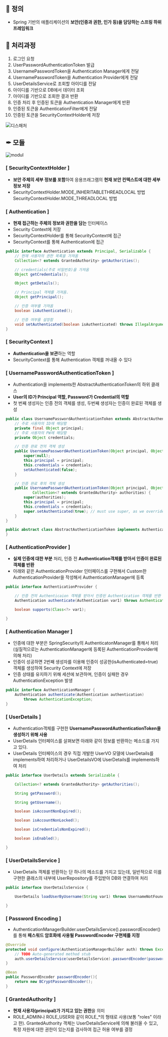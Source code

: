 ## 📌 정의

- Spring 기반의 애플리케이션의 **보안(인증과 권한, 인가 등)을 담당하는 스프링 하위 프레임워크**

## 🔢 처리과정

1. 로그인 요청
2. UserPasswordAuthenticationToken 발급
3. UsernamePasswordToken을 Authentication Manager에게 전달
4. UsernamePasswordToken을 Authentication Provider에게 전달
5. UserDetailsService로 조회할 아이디를 전달
6. 아이디를 기반으로 DB에서 데이터 조회
7. 아이디를 기반으로 조회한 결과 반환
8. 인증 처리 후 인증된 토큰을 Authentication Manager에게 반환
9. 인증된 토큰을 AuthenticationFilter에게 전달
10. 인증된 토큰을 SecurityContextHolder에 저장

![디스패처](https://img1.daumcdn.net/thumb/R1280x0/?scode=mtistory2&fname=https%3A%2F%2Fblog.kakaocdn.net%2Fdn%2FUOabX%2FbtqEJBBNixH%2FPGDv64FTKaBSLzMiiXkA3K%2Fimg.png)

## ✒ 모듈

![modul](https://img1.daumcdn.net/thumb/R1280x0/?scode=mtistory2&fname=https%3A%2F%2Fblog.kakaocdn.net%2Fdn%2FAbFLx%2FbtqEJC1tYaJ%2FBDq9cRTqiDarlBa3Z05FoK%2Fimg.png)

### ****[ SecurityContextHolder ]****

- **보안 주체의 세부 정보를 포함**하여 응용프래그램의 **현재 보안 컨텍스트에 대한 세부 정보 저장**
- SecurityContextHolder.MODE_INHERITABLETHREADLOCAL 방법SecurityContextHolder.MODE_THREADLOCAL 방법

### ****[ Authentication ]****

- **현재 접근하는 주체의 정보와 권한을 담는** 인터페이스
- Security Context에 저장
- SecurityContextHolder를 통해 SecurityContext에 접근
- SecurityContext를 통해 Authentication에 접근

```java
public interface Authentication extends Principal, Serializable {
    // 현재 사용자의 권한 목록을 가져옴
    Collection<? extends GrantedAuthority> getAuthorities();

    // credentials(주로 비밀번호)을 가져옴
    Object getCredentials();

    Object getDetails();

    // Principal 객체를 가져옴.
    Object getPrincipal();

    // 인증 여부를 가져옴
    boolean isAuthenticated();

    // 인증 여부를 설정함
    void setAuthenticated(boolean isAuthenticated) throws IllegalArgumentException;
}
```

### ****[ SecurityContext ]****

- **Authentication을 보관**하는 역할
- SecurityContext를 통해 Authentication 객체를 꺼내올 수 있다

### [ UsernamePasswordAuthenticationToken ]

- Authentication을 implements한 AbstractAuthenticationToken의 하위 클래스
- **User의 ID가 Principal 역할, Password가 Credential의 역할**
- 첫 번째 생성자는 인증 전의 객체를 생성, 두번째 생성자는 인증이 완료된 객체를 생성

```java
public class UsernamePasswordAuthenticationToken extends AbstractAuthenticationToken {
    // 주로 사용자의 ID에 해당함
    private final Object principal;
    // 주로 사용자의 PW에 해당함
    private Object credentials;

    // 인증 완료 전의 객체 생성
    public UsernamePasswordAuthenticationToken(Object principal, Object credentials) {
		super(null);
		this.principal = principal;
		this.credentials = credentials;
		setAuthenticated(false);
	}

    // 인증 완료 후의 객체 생성
    public UsernamePasswordAuthenticationToken(Object principal, Object credentials,
			Collection<? extends GrantedAuthority> authorities) {
		super(authorities);
		this.principal = principal;
		this.credentials = credentials;
		super.setAuthenticated(true); // must use super, as we override
	}
}

public abstract class AbstractAuthenticationToken implements Authentication, CredentialsContainer {
}
```

### ****[ AuthenticationProvider ]****

- **실제 인증에 대한 부분** 처리, 인증 전 **Authentication객체를 받아서 인증이 완료된 객체를 반환**
- 아래와 같은 AuthenticationProvider 인터페이스를 구현해서 Custom한 AuthenticationProvider을 작성해서 AuthenticationManager에 등록

```java
public interface AuthenticationProvider {

	// 인증 전의 Authenticaion 객체를 받아서 인증된 Authentication 객체를 반환
    Authentication authenticate(Authentication var1) throws AuthenticationException;

    boolean supports(Class<?> var1);

}
```

### ****[ Authentication Manager ]****

- 인증에 대한 부분은 SpringSecurity의 AuthenticatonManager를 통해서 처리
(실질적으로는 AuthenticationManager에 등록된 AuthenticationProvider에 의해 처리)
- 인증이 성공하면 2번째 생성자를 이용해 인증이 성공한(isAuthenticated=true) 객체를 생성하여 Security Context에 저장
- 인증 상태를 유지하기 위해 세션에 보관하며, 인증이 실패한 경우 AuthenticationException 발생

```java
public interface AuthenticationManager {
	Authentication authenticate(Authentication authentication)
		throws AuthenticationException;
}
```

### ****[ UserDetails ]****

- Authentication객체를 구현한 **UsernamePasswordAuthenticationToken을 생성하기 위해 사용**
- UserDetails 인터페이스를 살펴보면 아래와 같이 정보를 반환하는 메소드를 가지고 있다.
- UserDetails 인터페이스의 경우 직접 개발한 UserVO 모델에 UserDetails를 implements하여 처리하거나 UserDetailsVO에 UserDetails를 implements하여 처리

```java
public interface UserDetails extends Serializable {

    Collection<? extends GrantedAuthority> getAuthorities();

    String getPassword();

    String getUsername();

    boolean isAccountNonExpired();

    boolean isAccountNonLocked();

    boolean isCredentialsNonExpired();

    boolean isEnabled();

}
```

### ****[ UserDetailsService ]****

- UserDetails 객체를 반환하는 단 하나의 메소드를 가지고 있는데, 일반적으로 이를 구현한 클래스의 내부에 UserRepository를 주입받아 DB와 연결하여 처리

```java
public interface UserDetailsService {

    UserDetails loadUserByUsername(String var1) throws UsernameNotFoundException;

}
```

### ****[ Password Encoding ]****

- AuthenticationManagerBuilder.userDetailsService().passwordEncoder() 를 통해 **패스워드 암호화에 사용될 PasswordEncoder 구현체를 지정**

```java
@Override
protected void configure(AuthenticationManagerBuilder auth) throws Exception {
	// TODO Auto-generated method stub
	auth.userDetailsService(userDetailsService).passwordEncoder(passwordEncoder());
}

@Bean
public PasswordEncoder passwordEncoder(){
	return new BCryptPasswordEncoder();
}
```

### ****[ GrantedAuthority ]****

- **현재 사용자(principal)가 가지고 있는 권한**을 의미
- ROLE_ADMIN나 ROLE_USER와 같이 ROLE_*의 형태로 사용(보통 "roles" 이라고 한). GrantedAuthority 객체는 UserDetailsService에 의해 불러올 수 있고, 특정 자원에 대한 권한이 있는지를 검사하여 접근 허용 여부를 결정
